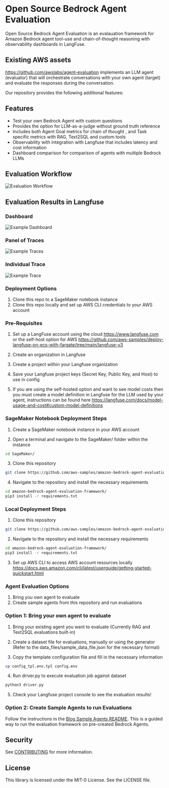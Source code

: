 # Open Source Bedrock Agent Evaluation

Open Source Bedrock Agent Evaluation is an evalauation framework for Amazon Bedrock agent tool-use and chain-of-thought reasoning with observability dashboards in LangFuse. 

## Existing AWS assets
https://github.com/awslabs/agent-evaluation implements an LLM agent (evaluator) that will orchestrate conversations with your own agent (target) and evaluate the responses during the conversation.

Our repository provides the following additional features: 

## Features

- Test your own Bedrock Agent with custom questions
- Provides the option for LLM-as-a-judge without ground truth reference
- Includes both Agent Goal metrics for chain of thought , and Task specific metrics with RAG, Text2SQL and custom tools
- Observability with integration with Langfuse that includes latency and cost information
- Dashboard comparison for comparison of agents with multiple Bedrock LLMs

## Evaluation Workflow

![Evaluation Workflow](img/evaluation_workflow.png)

## Evaluation Results in Langfuse

### Dashboard
![Example Dashboard](blog_sample_agents/img/rag_langfuse_dashboard.png)

### Panel of Traces
![Example Traces](blog_sample_agents/img/rag_trace_dashboard.png)

### Individual Trace
![Example Trace](blog_sample_agents/img/rag_trace.png)


### Deployment Options
1. Clone this repo to a SageMaker notebook instance
2. Clone this repo locally and set up AWS CLI credentials to your AWS account

### Pre-Requisites

1. Set up a LangFuse account using the cloud https://www.langfuse.com or the self-host option for AWS https://github.com/aws-samples/deploy-langfuse-on-ecs-with-fargate/tree/main/langfuse-v3

2. Create an organization in Langfuse

3. Create a project within your Langfuse organization

4. Save your Langfuse project keys (Secret Key, Public Key, and Host) to use in config

5. If you are using the self-hosted option and want to see model costs then you must create a model definition in Langfuse for the LLM used by your agent, instructions can be found here https://langfuse.com/docs/model-usage-and-cost#custom-model-definitions

### SageMaker Notebook Deployment Steps

1. Create a SageMaker notebook instance in your AWS account

2. Open a terminal and navigate to the SageMaker/ folder within the instance
```bash
cd SageMaker/
```

3. Clone this repository
```bash
git clone https://github.com/aws-samples/amazon-bedrock-agent-evaluation-framework
```

4. Navigate to the repository and install the necessary requirements
```bash
cd amazon-bedrock-agent-evaluation-framework/
pip3 install -r requirements.txt
```

### Local Deployment Steps

1. Clone this repository
```bash
git clone https://github.com/aws-samples/amazon-bedrock-agent-evaluation-framework
```

2. Navigate to the repository and install the necessary requirements
```bash
cd amazon-bedrock-agent-evaluation-framework/
pip3 install -r requirements.txt
```

3. Set up AWS CLI to access AWS account resources locally https://docs.aws.amazon.com/cli/latest/userguide/getting-started-quickstart.html


### Agent Evaluation Options
1. Bring you own agent to evaluate
2. Create sample agents from this repository and run evaluations

### Option 1: Bring your own agent to evaluate
1. Bring your existing agent you want to evaluate (Currently RAG and Text2SQL evaluations built-in)
2. Create a dataset file for evaluations, manually or using the generator (Refer to the data_files/sample_data_file.json for the necessary format)

3. Copy the template configuration file and fill in the necessary information
```bash
cp config_tpl.env.tpl config.env
```

4. Run driver.py to execute evaluation job against dataset
```bash
python3 driver.py
```

5. Check your Langfuse project console to see the evaluation results!

### Option 2: Create Sample Agents to run Evaluations
Follow the instructions in the [Blog Sample Agents README](blog_sample_agents/README.MD). This is a guided way to run the evaluation framework on pre-created Bedrock Agents.

## Security

See [CONTRIBUTING](CONTRIBUTING.md#security-issue-notifications) for more information.

## License

This library is licensed under the MIT-0 License. See the LICENSE file.
